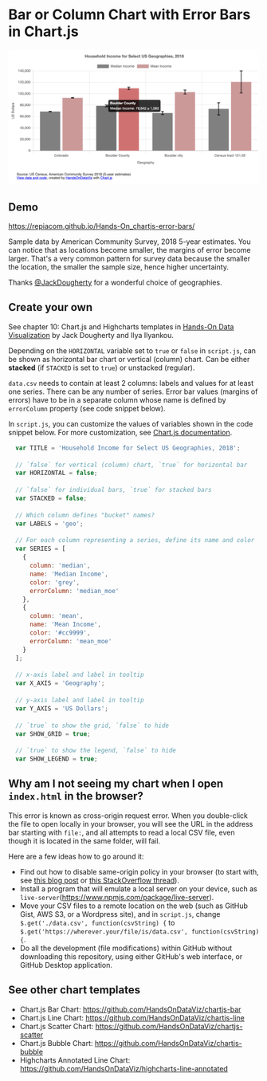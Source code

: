 # Bar or Column Chart with Error Bars in Chart.js

![Bar chart with any number of series](./error-bars.png)

## Demo 
https://repiacom.github.io/Hands-On_chartjs-error-bars/

Sample data by American Community Survey, 2018 5-year estimates.
You can notice that as locations become smaller, the margins of error become larger. That's a very common pattern for survey data because the smaller the location, the smaller the sample size, hence higher uncertainty.

Thanks [@JackDougherty](https://github.com/HandsOnDataViz/chartjs-templates/issues/3) for a wonderful choice of geographies.

## Create your own
See chapter 10: Chart.js and Highcharts templates in [Hands-On Data Visualization](https://handsondataviz.org) by Jack Dougherty and Ilya Ilyankou.

Depending on the `HORIZONTAL` variable set to `true` or `false` in `script.js`,
can be shown as horizontal bar chart or vertical (column) chart.
Can be either **stacked** (if `STACKED` is set to `true`) or unstacked (regular).

`data.csv` needs to contain at least 2 columns: labels and values for at least one series. There can be any number of series. Error bar values (margins of errors) have to be in a separate column whose name is defined by `errorColumn` property (see code snippet below).

In `script.js`, you can customize the values of variables shown in the code snippet below. For more customization, see [Chart.js documentation](https://www.chartjs.org/docs/latest/).

```javascript
  var TITLE = 'Household Income for Select US Geographies, 2018';

  // `false` for vertical (column) chart, `true` for horizontal bar
  var HORIZONTAL = false;

  // `false` for individual bars, `true` for stacked bars
  var STACKED = false;  

  // Which column defines "bucket" names?
  var LABELS = 'geo';

  // For each column representing a series, define its name and color
  var SERIES = [
    {
      column: 'median',
      name: 'Median Income',
      color: 'grey',
      errorColumn: 'median_moe'
    },
    {
      column: 'mean',
      name: 'Mean Income',
      color: '#cc9999',
      errorColumn: 'mean_moe'
    }
  ];

  // x-axis label and label in tooltip
  var X_AXIS = 'Geography'; 
  
  // y-axis label and label in tooltip
  var Y_AXIS = 'US Dollars';

  // `true` to show the grid, `false` to hide
  var SHOW_GRID = true;

  // `true` to show the legend, `false` to hide
  var SHOW_LEGEND = true;
```

## Why am I not seeing my chart when I open `index.html` in the browser?
This error is known as cross-origin request error. When you double-click the file to open locally in your browser, you will see the URL in the address bar starting with `file:`, and all attempts to read a local CSV file, even though it is located in the same folder, will fail.

Here are a few ideas how to go around it:
* Find out how to disable same-origin policy in your browser (to start with, see [this blog post](https://alfilatov.com/posts/run-chrome-without-cors/) or [this StackOverflow thread](https://stackoverflow.com/questions/3102819/disable-same-origin-policy-in-chrome)).
* Install a program that will emulate a local server on your device, such as `live-server`(https://www.npmjs.com/package/live-server).
* Move your CSV files to a remote location on the web (such as GitHub Gist, AWS S3, or a Wordpress site),
and in `script.js`, change `$.get('./data.csv', function(csvString) {` to `$.get('https://wherever.your/file/is/data.csv', function(csvString) {`.
* Do all the development (file modifications) within GitHub without downloading this repository, using either GitHub's web interface, or GitHub Desktop application.

## See other chart templates
* Chart.js Bar Chart: https://github.com/HandsOnDataViz/chartjs-bar
* Chart.js Line Chart: https://github.com/HandsOnDataViz/chartjs-line
* Chart.js Scatter Chart: https://github.com/HandsOnDataViz/chartjs-scatter
* Chart.js Bubble Chart: https://github.com/HandsOnDataViz/chartjs-bubble
* Highcharts Annotated Line Chart: https://github.com/HandsOnDataViz/highcharts-line-annotated
